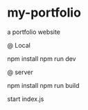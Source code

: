 # my-portfolio
a portfolio website


@ Local

npm install
npm run dev

@ server

npm install
npm run build

start index.js

